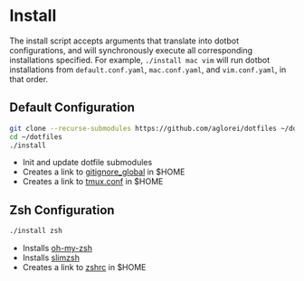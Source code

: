 # Install

The install script accepts arguments that translate into dotbot configurations, and will synchronously execute all corresponding installations specified. For example, `./install mac vim` will run dotbot installations from `default.conf.yaml`, `mac.conf.yaml`, and `vim.conf.yaml`, in that order.

## Default Configuration

```sh
git clone --recurse-submodules https://github.com/aglorei/dotfiles ~/dotfiles
cd ~/dotfiles
./install
```

* Init and update dotfile submodules
* Creates a link to [gitignore_global](default/gitignore_global) in $HOME
* Creates a link to [tmux.conf](default/tmux.conf) in $HOME

## Zsh Configuration

```sh
./install zsh
```

* Installs [oh-my-zsh](https://github.com/aglorei/oh-my-zsh)
* Installs [slimzsh](https://github.com/changs/slimzsh)
* Creates a link to [zshrc](default/zshrc) in $HOME
